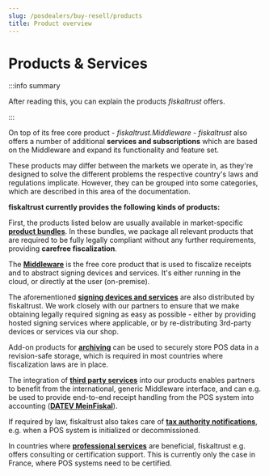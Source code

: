 ```yaml
---
slug: /posdealers/buy-resell/products
title: Product overview
---
```


# Products & Services

:::info summary

After reading this, you can explain the products _fiskaltrust_ offers.

:::

On top of its free core product - *fiskaltrust.Middleware* - *fiskaltrust* also offers a number of additional **services and subscriptions** which are based on the Middleware and expand its functionality and feature set.

These products may differ between the markets we operate in, as they're designed to solve the different problems the respective country's laws and regulations implicate. However, they can be grouped into some categories, which are described in this area of the documentation. 

**fiskaltrust currently provides the following kinds of products:**

First, the products listed below are usually available in market-specific [**product bundles**](bundles.md). In these bundles, we package all relevant products that are required to be fully legally compliant without any further requirements, providing **carefree fiscalization**.

The [**Middleware**](middleware.md) is the free core product that is used to fiscalize receipts and to abstract signing devices and services. It's either running in the cloud, or directly at the user (on-premise).

The aforementioned [**signing devices and services**](signing.md) are also distributed by fiskaltrust. We work closely with our partners to ensure that we make obtaining legally required signing as easy as possible - either by providing hosted signing services where applicable, or by re-distributing 3rd-party devices or services via our shop.

Add-on products for [**archiving**](revision-safe-archiving.md) can be used to securely store POS data in a revision-safe storage, which is required in most countries where fiscalization laws are in place. 

The integration of [**third party services**](3rd-party/3rd-party-overview.md) into our products enables partners to benefit from the international, generic Middleware interface, and can e.g. be used to provide end-to-end receipt handling from the POS system into accounting ([**DATEV MeinFiskal**](3rd-party/datev-meinfiskal.md)).

If required by law, fiskaltrust also takes care of [**tax authority notifications**](notifications.md), e.g. when a POS system is initialized or decommissioned.

In countries where [**professional services**](professional-services.md) are beneficial, fiskaltrust e.g. offers consulting or certification support. This is currently only the case in France, where POS systems need to be certified.